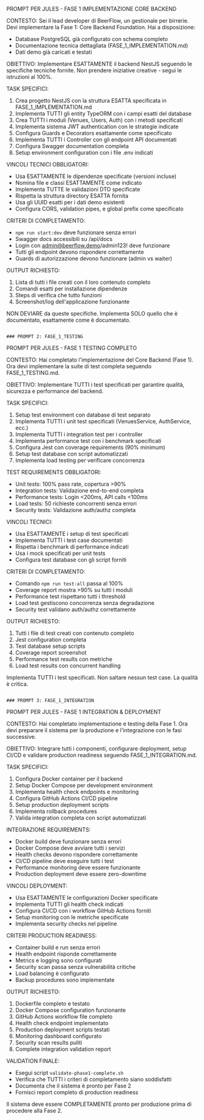 PROMPT PER JULES - FASE 1 IMPLEMENTAZIONE CORE BACKEND

CONTESTO:
Sei il lead developer di BeerFlow, un gestionale per birrerie. Devi implementare la Fase 1: Core Backend Foundation. Hai a disposizione:
- Database PostgreSQL già configurato con schema completo
- Documentazione tecnica dettagliata (FASE_1_IMPLEMENTATION.md)
- Dati demo già caricati e testati

OBIETTIVO:
Implementare ESATTAMENTE il backend NestJS seguendo le specifiche tecniche fornite. Non prendere iniziative creative - segui le istruzioni al 100%.

TASK SPECIFICI:
1. Crea progetto NestJS con la struttura ESATTA specificata in FASE_1_IMPLEMENTATION.md
2. Implementa TUTTI gli entity TypeORM con i campi esatti del database
3. Crea TUTTI i moduli (Venues, Users, Auth) con i metodi specificati
4. Implementa sistema JWT authentication con le strategie indicate
5. Configura Guards e Decorators esattamente come specificato
6. Implementa TUTTI i Controller con gli endpoint API documentati
7. Configura Swagger documentation completa
8. Setup environment configuration con i file .env indicati

VINCOLI TECNICI OBBLIGATORI:
- Usa ESATTAMENTE le dipendenze specificate (versioni incluse)
- Nomina file e classi ESATTAMENTE come indicato
- Implementa TUTTE le validazioni DTO specificate
- Rispetta la struttura directory ESATTA fornita
- Usa gli UUID esatti per i dati demo esistenti
- Configura CORS, validation pipes, e global prefix come specificato

CRITERI DI COMPLETAMENTO:
- `npm run start:dev` deve funzionare senza errori
- Swagger docs accessibili su /api/docs
- Login con admin@beerflow.demo/admin123! deve funzionare
- Tutti gli endpoint devono rispondere correttamente
- Guards di autorizzazione devono funzionare (admin vs waiter)

OUTPUT RICHIESTO:
1. Lista di tutti i file creati con il loro contenuto completo
2. Comandi esatti per installazione dipendenze
3. Steps di verifica che tutto funzioni
4. Screenshot/log dell'applicazione funzionante

NON DEVIARE da queste specifiche. Implementa SOLO quello che è documentato, esattamente come è documentato.
```

### PROMPT 2: FASE_1_TESTING
```
PROMPT PER JULES - FASE 1 TESTING COMPLETO

CONTESTO:
Hai completato l'implementazione del Core Backend (Fase 1). Ora devi implementare la suite di test completa seguendo FASE_1_TESTING.md.

OBIETTIVO:
Implementare TUTTI i test specificati per garantire qualità, sicurezza e performance del backend.

TASK SPECIFICI:
1. Setup test environment con database di test separato
2. Implementa TUTTI i unit test specificati (VenuesService, AuthService, ecc.)
3. Implementa TUTTI i integration test per i controller
4. Implementa performance test con i benchmark specificati
5. Configura Jest con coverage requirements (90% minimum)
6. Setup test database con script automatizzati
7. Implementa load testing per verificare concorrenza

TEST REQUIREMENTS OBBLIGATORI:
- Unit tests: 100% pass rate, copertura >90%
- Integration tests: Validazione end-to-end completa
- Performance tests: Login <200ms, API calls <100ms
- Load tests: 50 richieste concorrenti senza errori
- Security tests: Validazione auth/authz completa

VINCOLI TECNICI:
- Usa ESATTAMENTE i setup di test specificati
- Implementa TUTTI i test case documentati
- Rispetta i benchmark di performance indicati
- Usa i mock specificati per unit tests
- Configura test database con gli script forniti

CRITERI DI COMPLETAMENTO:
- Comando `npm run test:all` passa al 100%
- Coverage report mostra >90% su tutti i moduli
- Performance test rispettano tutti i threshold
- Load test gestiscono concorrenza senza degradazione
- Security test validano auth/authz correttamente

OUTPUT RICHIESTO:
1. Tutti i file di test creati con contenuto completo
2. Jest configuration completa
3. Test database setup scripts
4. Coverage report screenshot
5. Performance test results con metriche
6. Load test results con concurrent handling

Implementa TUTTI i test specificati. Non saltare nessun test case. La qualità è critica.
```

### PROMPT 3: FASE_1_INTEGRATION
```
PROMPT PER JULES - FASE 1 INTEGRATION & DEPLOYMENT

CONTESTO:
Hai completato implementazione e testing della Fase 1. Ora devi preparare il sistema per la produzione e l'integrazione con le fasi successive.

OBIETTIVO:
Integrare tutti i componenti, configurare deployment, setup CI/CD e validare production readiness seguendo FASE_1_INTEGRATION.md.

TASK SPECIFICI:
1. Configura Docker container per il backend
2. Setup Docker Compose per development environment
3. Implementa health check endpoints e monitoring
4. Configura GitHub Actions CI/CD pipeline
5. Setup production deployment scripts
6. Implementa rollback procedures
7. Valida integration completa con script automatizzati

INTEGRAZIONE REQUIREMENTS:
- Docker build deve funzionare senza errori
- Docker Compose deve avviare tutti i servizi
- Health checks devono rispondere correttamente
- CI/CD pipeline deve eseguire tutti i test
- Performance monitoring deve essere funzionante
- Production deployment deve essere zero-downtime

VINCOLI DEPLOYMENT:
- Usa ESATTAMENTE le configurazioni Docker specificate
- Implementa TUTTI gli health check indicati
- Configura CI/CD con i workflow GitHub Actions forniti
- Setup monitoring con le metriche specificate
- Implementa security checks nel pipeline

CRITERI PRODUCTION READINESS:
- Container build e run senza errori
- Health endpoint risponde correttamente
- Metrics e logging sono configurati
- Security scan passa senza vulnerabilità critiche
- Load balancing è configurato
- Backup procedures sono implementate

OUTPUT RICHIESTO:
1. Dockerfile completo e testato
2. Docker Compose configuration funzionante
3. GitHub Actions workflow file completo
4. Health check endpoint implementato
5. Production deployment scripts testati
6. Monitoring dashboard configurato
7. Security scan results puliti
8. Complete integration validation report

VALIDATION FINALE:
- Esegui script `validate-phase1-complete.sh`
- Verifica che TUTTI i criteri di completamento siano soddisfatti
- Documenta che il sistema è pronto per Fase 2
- Fornisci report completo di production readiness

Il sistema deve essere COMPLETAMENTE pronto per produzione prima di procedere alla Fase 2.